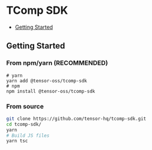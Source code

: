 # TComp SDK

- [Getting Started](#getting-started)

## Getting Started

### From npm/yarn (RECOMMENDED)

```
# yarn
yarn add @tensor-oss/tcomp-sdk
# npm
npm install @tensor-oss/tcomp-sdk
```

### From source

```sh
git clone https://github.com/tensor-hq/tcomp-sdk.git
cd tcomp-sdk/
yarn
# Build JS files
yarn tsc
```
